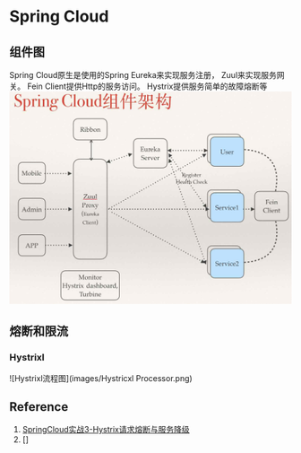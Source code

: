 # Spring Cloud



## 组件图
Spring Cloud原生是使用的Spring Eureka来实现服务注册， Zuul来实现服务网关。 Fein Client提供Http的服务访问。 Hystrix提供服务简单的故障熔断等
![Spring Cloud 组件图](images/springcloud_component.jpg)



## 熔断和限流
### Hystrixl

![Hystrixl流程图](images/Hystricxl Processor.png)




## Reference
1. [SpringCloud实战3-Hystrix请求熔断与服务降级](https://www.cnblogs.com/huangjuncong/p/9026949.html)
2. []
